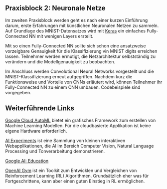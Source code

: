 ## Praxisblock 2: Neuronale Netze
Im zweiten Praxisblock werden geht es nach einer kurzen Einführung darum, erste Erfahrungen mit künstlichen Neuronalen Netzen zu sammeln. Auf Grundlage des MNIST-Datensatzes wird mit [Keras](https://keras.io/) ein einfaches Fully-Connected NN mit wenigen Layers erstellt.

Mit so einen Fully-Connected NN sollte sich schon eine ansatzweise vorzeigbare Genauigkeit für die Klassifizierung vin MNIST digits erreichen lassen. Teilnehmer werden ermutigt, die Netzarchitektur selbstständig zu verändern und die Modellgenauigkeit zu beobachten.

Im Anschluss werden Convolutional Neural Networks vorgestellt und die MNIST-Klassifizierung erneut aufgegriffen. Nachdem kurz die Funktionsweise und Vorteile von CNNs erläutert wird, können Teilnehmer ihr Fully-Connected NN zu einem CNN umbauen. Codebeispiele sind vorgegeben.

## Weiterführende Links
[Google Cloud AutoML](https://cloud.google.com/automl/) bietet ein grafisches Framework zum erstellen von Machine Learning Modellen. Für die cloudbasierte Applikation ist keine eigene Hardware erforderlich.

[AI Experiments](https://experiments.withgoogle.com/collection/ai) ist eine Sammlung von kleinen interaktiven Webapplikationen, die AI im Bereich Computer Vision, Natural Language Processing und Tonverarbeitung demonstrieren.

[Google AI: Education](https://ai.google/education/)

[OpenAI Gym](http://gym.openai.com/) ist ein Toolkit zum Entwicklen und Vergleichen von Reinforcement Learning (RL) Algorithmen. Grundsätzlich eher was für Fortgeschrittene, kann aber einen guten Einstieg in RL ermöglichen.
